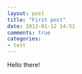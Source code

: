 ```yaml
---
layout: post
title: "First post"
date: 2013-01-12 14:51
comments: true
categories:
- test
---
```


Hello there!
